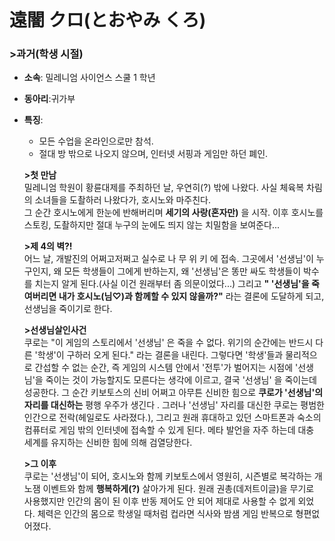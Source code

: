 ```

```

# 遠闇 クロ(とおやみ くろ)

### >과거(학생 시절)

- **소속**: 밀레니엄 사이언스 스쿨 1 학년

- **동아리**:귀가부  

- **특징**:  
  
  - 모든 수업을 온라인으로만 참석.  
  - 절대 방 밖으로 나오지 않으며, 인터넷 서핑과 게임만 하던 폐인.  
  
  **>첫 만남**  
  밀레니엄 학원이 황륜대제를 주최하던 날, 우연히(?) 밖에 나왔다. 사실 체육복 차림의 소녀들을 도촬하러 나왔다가, 호시노와 마주친다.  
  그 순간 호시노에게 한눈에 반해버리며 **세기의 사랑(혼자만)** 을 시작. 이후 호시노를 스토킹, 도촬하지만 절대 누구의 눈에도 띄지 않는 치밀함을 보여준다...  
  
  **>제 4의 벽?!**  
  어느 날, 개발진의 어쩌고저쩌고 실수로 나 무 위 키 에 접속. 그곳에서 '선생님'이 누구인지, 왜 모든 학생들이 그에게  반하는지, 왜 '선생님'은 똥만 싸도 학생들이 박수를 치는지 알게 된다.(사실 이건 원래부터 좀 의문이었다...) 
  그리고 **" '선생님'을 죽여버리면 내가 호시노(님♡)과 함께할 수 있지 않을까?"** 라는 결론에 도달하게 되고, 선생님을 죽이기로 한다. 
  
  **>선생님살인사건**  
  쿠로는 "이 게임의 스토리에서 '선생님' 은 죽을 수 없다. 위기의 순간에는 반드시 다른 '학생'이 구하러 오게 된다." 라는 결론을 내린다.  그렇다면 '학생'들과 물리적으로 간섭할 수 없는 순간, 즉 게임의 시스템 안에서 '전투'가 벌어지는 시점에 '선생님'을 죽이는 것이 가능할지도 모른다는 생각에 이르고, 결국 '선생님' 을 죽이는데 성공한다. 그 순간 키보토스의 신비 어쩌고 아무튼 신비한 힘으로 **쿠로가 '선생님'의 자리를 대신하는** 평행 우주가 생긴다 . 
  그러나 '선생님' 자리를 대신한 쿠로는 평범한 인간으로 전락(헤일로도 사라졌다.), 그리고 원래 휴대하고 있던 스마트폰과 숙소의 컴퓨터로 게임 밖의 인터넷에 접속할 수 있게 된다. 메타 발언을 자주 하는데 대충 세계를 유지하는 신비한 힘에 의해 검열당한다.
  
  
  
  **>그 이후**  
  쿠로는 '선생님'이 되어, 호시노와 함께 키보토스에서 영원히, 시즌별로 복각하는 개노잼 이벤트와 함께 **행복하게(?)** 살아가게 된다. 원래 권총(데저트이글)을 무기로 사용했지만 인간의 몸이 된 이후 반동 제어도 안 되어 제대로 사용할 수 없게 외었다. 체력은 인간의 몸으로 학생일 때처럼 컵라면 식사와 밤샘 게임 반복으로 형편없어졌다.
